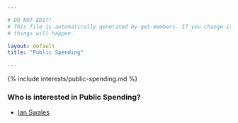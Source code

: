 ```yaml
---

# DO NOT EDIT!
# This file is automatically generated by get-members. If you change it, bad
# things will happen.

layout: default
title: "Public Spending"

---
```


{% include interests/public-spending.md %}

### Who is interested in Public Spending?


* [Ian Swales](/members/ian-swales.html)
